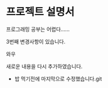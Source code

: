 # 프로젝트 설명서


프로그래밍 공부는 어렵다......

3번째 변경사항이 있습니다.

와우

새로운 내용을 다시 추가하였습니다.



+  밥 먹기전에 마지막으로 수정했습니다.git 